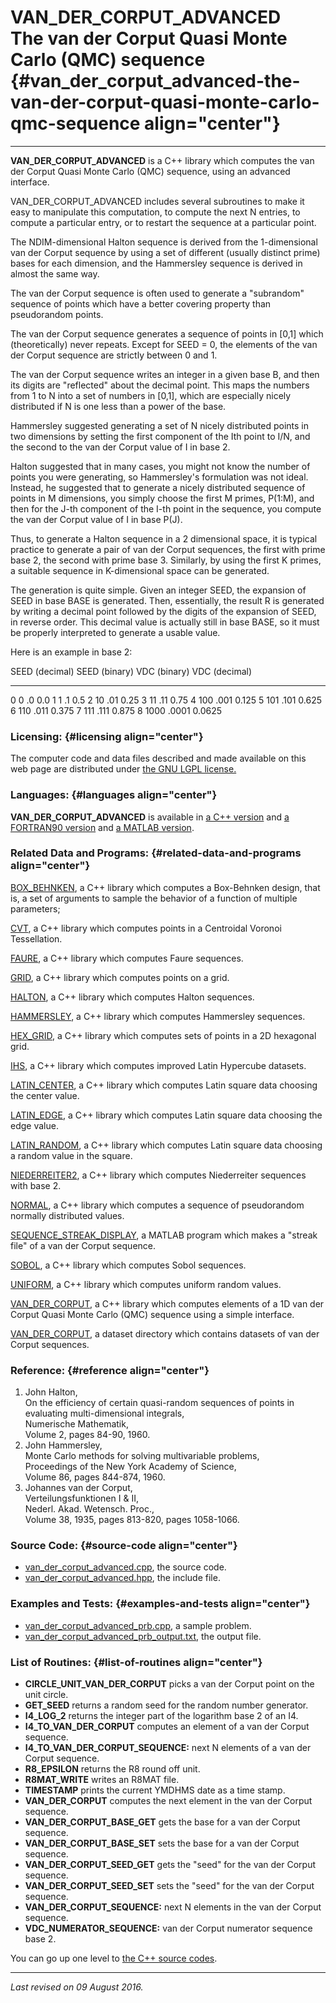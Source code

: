VAN\_DER\_CORPUT\_ADVANCED\
The van der Corput Quasi Monte Carlo (QMC) sequence {#van_der_corput_advanced-the-van-der-corput-quasi-monte-carlo-qmc-sequence align="center"}
===================================================

------------------------------------------------------------------------

**VAN\_DER\_CORPUT\_ADVANCED** is a C++ library which computes the van
der Corput Quasi Monte Carlo (QMC) sequence, using an advanced
interface.

VAN\_DER\_CORPUT\_ADVANCED includes several subroutines to make it easy
to manipulate this computation, to compute the next N entries, to
compute a particular entry, or to restart the sequence at a particular
point.

The NDIM-dimensional Halton sequence is derived from the 1-dimensional
van der Corput sequence by using a set of different (usually distinct
prime) bases for each dimension, and the Hammersley sequence is derived
in almost the same way.

The van der Corput sequence is often used to generate a "subrandom"
sequence of points which have a better covering property than
pseudorandom points.

The van der Corput sequence generates a sequence of points in \[0,1\]
which (theoretically) never repeats. Except for SEED = 0, the elements
of the van der Corput sequence are strictly between 0 and 1.

The van der Corput sequence writes an integer in a given base B, and
then its digits are "reflected" about the decimal point. This maps the
numbers from 1 to N into a set of numbers in \[0,1\], which are
especially nicely distributed if N is one less than a power of the base.

Hammersley suggested generating a set of N nicely distributed points in
two dimensions by setting the first component of the Ith point to I/N,
and the second to the van der Corput value of I in base 2.

Halton suggested that in many cases, you might not know the number of
points you were generating, so Hammersley's formulation was not ideal.
Instead, he suggested that to generate a nicely distributed sequence of
points in M dimensions, you simply choose the first M primes, P(1:M),
and then for the J-th component of the I-th point in the sequence, you
compute the van der Corput value of I in base P(J).

Thus, to generate a Halton sequence in a 2 dimensional space, it is
typical practice to generate a pair of van der Corput sequences, the
first with prime base 2, the second with prime base 3. Similarly, by
using the first K primes, a suitable sequence in K-dimensional space can
be generated.

The generation is quite simple. Given an integer SEED, the expansion of
SEED in base BASE is generated. Then, essentially, the result R is
generated by writing a decimal point followed by the digits of the
expansion of SEED, in reverse order. This decimal value is actually
still in base BASE, so it must be properly interpreted to generate a
usable value.

Here is an example in base 2:

  SEED (decimal)   SEED (binary)   VDC (binary)   VDC (decimal)
  ---------------- --------------- -------------- ---------------
  0                0               .0             0.0
  1                1               .1             0.5
  2                10              .01            0.25
  3                11              .11            0.75
  4                100             .001           0.125
  5                101             .101           0.625
  6                110             .011           0.375
  7                111             .111           0.875
  8                1000            .0001          0.0625

### Licensing: {#licensing align="center"}

The computer code and data files described and made available on this
web page are distributed under [the GNU LGPL
license.](../../txt/gnu_lgpl.txt)

### Languages: {#languages align="center"}

**VAN\_DER\_CORPUT\_ADVANCED** is available in [a C++
version](../../master/van_der_corput/van_der_corput.md) and [a
FORTRAN90 version](../../f_src/van_der_corput/van_der_corput.md) and
[a MATLAB version](../../m_src/van_der_corput/van_der_corput.md).

### Related Data and Programs: {#related-data-and-programs align="center"}

[BOX\_BEHNKEN](../../master/box_behnken/box_behnken.md), a C++
library which computes a Box-Behnken design, that is, a set of arguments
to sample the behavior of a function of multiple parameters;

[CVT](../../master/cvt/cvt.md), a C++ library which computes points
in a Centroidal Voronoi Tessellation.

[FAURE](../../master/faure/faure.md), a C++ library which computes
Faure sequences.

[GRID](../../master/grid/grid.md), a C++ library which computes
points on a grid.

[HALTON](../../master/halton/halton.md), a C++ library which computes
Halton sequences.

[HAMMERSLEY](../../master/hammersley/hammersley.md), a C++ library
which computes Hammersley sequences.

[HEX\_GRID](../../master/hex_grid/hex_grid.md), a C++ library which
computes sets of points in a 2D hexagonal grid.

[IHS](../../master/ihs/ihs.md), a C++ library which computes improved
Latin Hypercube datasets.

[LATIN\_CENTER](../../master/latin_center/latin_center.md), a C++
library which computes Latin square data choosing the center value.

[LATIN\_EDGE](../../master/latin_edge/latin_edge.md), a C++ library
which computes Latin square data choosing the edge value.

[LATIN\_RANDOM](../../master/latin_random/latin_random.md), a C++
library which computes Latin square data choosing a random value in the
square.

[NIEDERREITER2](../../master/niederreiter2/niederreiter2.md), a C++
library which computes Niederreiter sequences with base 2.

[NORMAL](../../master/normal/normal.md), a C++ library which computes
a sequence of pseudorandom normally distributed values.

[SEQUENCE\_STREAK\_DISPLAY](../../m_src/sequence_streak_display/sequence_streak_display.md),
a MATLAB program which makes a "streak file" of a van der Corput
sequence.

[SOBOL](../../master/sobol/sobol.md), a C++ library which computes
Sobol sequences.

[UNIFORM](../../master/uniform/uniform.md), a C++ library which
computes uniform random values.

[VAN\_DER\_CORPUT](../../master/van_der_corput/van_der_corput.md), a
C++ library which computes elements of a 1D van der Corput Quasi Monte
Carlo (QMC) sequence using a simple interface.

[VAN\_DER\_CORPUT](../../datasets/van_der_corput/van_der_corput.md), a
dataset directory which contains datasets of van der Corput sequences.

### Reference: {#reference align="center"}

1.  John Halton,\
    On the efficiency of certain quasi-random sequences of points in
    evaluating multi-dimensional integrals,\
    Numerische Mathematik,\
    Volume 2, pages 84-90, 1960.
2.  John Hammersley,\
    Monte Carlo methods for solving multivariable problems,\
    Proceedings of the New York Academy of Science,\
    Volume 86, pages 844-874, 1960.
3.  Johannes van der Corput,\
    Verteilungsfunktionen I & II,\
    Nederl. Akad. Wetensch. Proc.,\
    Volume 38, 1935, pages 813-820, pages 1058-1066.

### Source Code: {#source-code align="center"}

-   [van\_der\_corput\_advanced.cpp](van_der_corput_advanced.cpp), the
    source code.
-   [van\_der\_corput\_advanced.hpp](van_der_corput_advanced.hpp), the
    include file.

### Examples and Tests: {#examples-and-tests align="center"}

-   [van\_der\_corput\_advanced\_prb.cpp](van_der_corput_advanced_prb.cpp),
    a sample problem.
-   [van\_der\_corput\_advanced\_prb\_output.txt](van_der_corput_advanced_prb_output.txt),
    the output file.

### List of Routines: {#list-of-routines align="center"}

-   **CIRCLE\_UNIT\_VAN\_DER\_CORPUT** picks a van der Corput point on
    the unit circle.
-   **GET\_SEED** returns a random seed for the random number generator.
-   **I4\_LOG\_2** returns the integer part of the logarithm base 2 of
    an I4.
-   **I4\_TO\_VAN\_DER\_CORPUT** computes an element of a van der Corput
    sequence.
-   **I4\_TO\_VAN\_DER\_CORPUT\_SEQUENCE:** next N elements of a van der
    Corput sequence.
-   **R8\_EPSILON** returns the R8 round off unit.
-   **R8MAT\_WRITE** writes an R8MAT file.
-   **TIMESTAMP** prints the current YMDHMS date as a time stamp.
-   **VAN\_DER\_CORPUT** computes the next element in the van der Corput
    sequence.
-   **VAN\_DER\_CORPUT\_BASE\_GET** gets the base for a van der Corput
    sequence.
-   **VAN\_DER\_CORPUT\_BASE\_SET** sets the base for a van der Corput
    sequence.
-   **VAN\_DER\_CORPUT\_SEED\_GET** gets the "seed" for the van der
    Corput sequence.
-   **VAN\_DER\_CORPUT\_SEED\_SET** sets the "seed" for the van der
    Corput sequence.
-   **VAN\_DER\_CORPUT\_SEQUENCE:** next N elements in the van der
    Corput sequence.
-   **VDC\_NUMERATOR\_SEQUENCE:** van der Corput numerator sequence
    base 2.

You can go up one level to [the C++ source codes](../cpp_src.md).

------------------------------------------------------------------------

*Last revised on 09 August 2016.*
